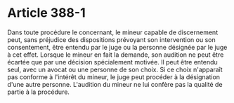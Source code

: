 # Article 388-1

Dans toute procédure le concernant, le mineur capable de discernement peut, sans préjudice des dispositions prévoyant son intervention ou son consentement, être entendu par le juge ou la personne désignée par le juge à cet effet.   Lorsque le mineur en fait la demande, son audition ne peut être écartée que par une décision spécialement motivée. Il peut être entendu seul, avec un avocat ou une personne de son choix. Si ce choix n'apparaît pas conforme à l'intérêt du mineur, le juge peut procéder à la désignation d'une autre personne.   L'audition du mineur ne lui confère pas la qualité de partie à la procédure.